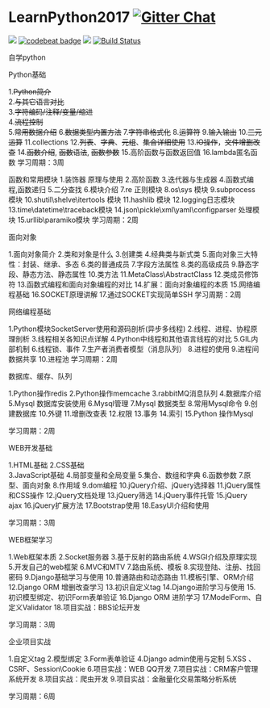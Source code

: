 # LearnPython2017 [![Gitter Chat](https://badges.gitter.im/frapsoft/frapsoft.svg?v=101)](https://gitter.im/LearnPythonFromOldboy/Lobby)
![](https://img.shields.io/badge/language-Python-orange.svg)
[![codebeat badge](https://codebeat.co/badges/baeefd2c-908a-49f7-9dc6-6dbaaa3e39bc)](https://codebeat.co/projects/github-com-sigai-learnpython2017-master)
[![](https://img.shields.io/badge/weibo-@Python-red.svg)](http://weibo.com/371407044)
[![Build Status](https://travis-ci.org/sigai/LearnPython2017.svg?branch=master)](https://travis-ci.org/sigai/LearnPython2017)

自学python


Python基础

1.~~Python简介~~  
2.~~与其它语言对比~~  
3.~~字符编码/注释/变量/缩进~~  
4.~~流程控制~~  
5.~~常用数据介绍~~
6.~~数据类型内置方法~~
7.~~字符串格式化~~
8.~~运算符~~
9.~~输入输出~~
10.~~三元运算~~
11.collections
12.~~列表~~、~~字典~~、~~元组~~、~~集合详细使用~~
13.~~IO操作~~，~~文件增删改查~~
14.~~函数介绍~~, ~~函数语法~~, ~~函数参数~~
15.高阶函数与函数返回值
16.lambda匿名函数
学习周期：3周

函数和常用模块
1.装饰器 原理与使用 
2.高阶函数
3.迭代器与生成器
4.函数式编程,函数递归
5.二分查找
6.模块介绍
7.re 正则模块
8.os\sys 模块
9.subprocess 模块
10.shutil\shelve\itertools 模块
11.hashlib 模块
12.logging日志模块
13.time\datetime\traceback模块
14.json\pickle\xml\yaml\configparser 处理模块
15.urllib\paramiko模块
学习周期：2周


面向对象

1.面向对象简介
2.类和对象是什么
3.创建类
4.经典类与新式类
5.面向对象三大特性：封装、继承、多态
6.类的普通成员
7.字段方法属性
8.类的高级成员
9.静态字段、静态方法、静态属性
10.类方法
11.MetaClass\AbstractClass
12.类成员修饰符
13.函数式编程和面向对象编程的对比
14.扩展：面向对象编程的本质
15.网络编程基础
16.SOCKET原理讲解
17.通过SOCKET实现简单SSH
学习周期：2周



网络编程基础

1.Python模块SocketServer使用和源码剖析(异步多线程)
2.线程、进程、协程原理剖析
3.线程相关各知识点详解
4.Python中线程和其他语言线程的对比
5.GIL内部机制
6.线程锁、事件
7.生产者消费者模型（消息队列）
8.进程的使用
9.进程间数据共享
10.进程池
学习周期：2周


数据库、缓存、队列
 
1.Python操作redis
2.Python操作memcache
3.rabbitMQ消息队列
4.数据库介绍
5.Mysql 数据库安装使用
6.Mysql管理
7.Mysql 数据类型
8.常用Mysql命令
9.创建数据库
10.外键
11.增删改查表
12.权限
13.事务
14.索引
15.Python 操作Mysql


学习周期：2周



WEB开发基础

1.HTML基础
2.CSS基础      
3.JavaScript基础
4.局部变量和全局变量
5.集合、数组和字典
6.函数参数
7.原型、面向对象
8.作用域
9.dom编程
10.jQuery介绍、jQuery选择器
11.jQuery属性和CSS操作
12.jQuery文档处理
13.jQuery筛选
14.jQuery事件托管
15.jQuery  ajax
16.jQuery扩展方法
17.Bootstrap使用
18.EasyUI介绍和使用


学习周期：3周

WEB框架学习

1.Web框架本质
2.Socket服务器
3.基于反射的路由系统
4.WSGI介绍及原理实现
5.开发自己的web框架
6.MVC和MTV
7.路由系统、模板
8.实现登陆、注册、找回密码
9.Django基础学习与使用
10.普通路由和动态路由
11.模板引擎、ORM介绍
12.Django ORM 增删改查学习
13.初识自定义tag
14.Django进阶学习与使用
15.初识模型绑定、初识Form表单验证
16.Django ORM 进阶学习
17.ModelForm、自定义Validator
18.项目实战：BBS论坛开发


学习周期：3周


企业项目实战
 
1.自定义tag
2.模型绑定
3.Form表单验证
4.Django admin使用与定制
5.XSS 、CSRF、Session\Cookie
6.项目实战：WEB QQ开发
7.项目实战：CRM客户管理系统开发
8.项目实战：爬虫开发
9.项目实战：金融量化交易策略分析系统


学习周期：6周


